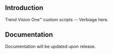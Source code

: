 ## Introduction

Trend Vision One™ custom scripts -- Verbiage here.

## Documentation

Documentation will be updated upon release.
